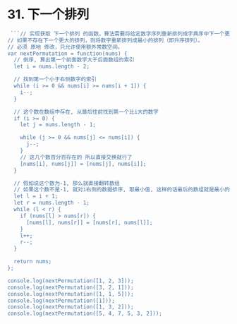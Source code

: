 # 31. 下一个排列

```js
 ```// 实现获取 下一个排列 的函数，算法需要将给定数字序列重新排列成字典序中下一个更大的排列。
// 如果不存在下一个更大的排列，则将数字重新排列成最小的排列（即升序排列）。
// 必须 原地 修改，只允许使用额外常数空间。
var nextPermutation = function(nums) {
  // 倒序, 算出第一个前面数字大于后面数组的索引
  let i = nums.length - 2;

  // 找到第一个小于右侧数字的索引
  while (i >= 0 && nums[i] >= nums[i + 1]) {
    i--;
  }

  // 这个数在数组中存在, 从最后往前找到第一个比i大的数字
  if (i >= 0) {
    let j = nums.length - 1;

    while (j >= 0 && nums[j] <= nums[i]) {
      j--;
    }
    // 这几个数百分百存在的 所以直接交换就行了
    [nums[i], nums[j]] = [nums[j], nums[i]];
  }

  // 假如说这个数为-1, 那么就直接翻转数组
  // 如果这个数不是-1, 就对i右侧的数据排序, 取最小值, 这样的话最后的数组就是最小的值
  let l = i + 1;
  let r = nums.length - 1;
  while (l < r) {
    if (nums[l] > nums[r]) {
      [nums[l], nums[r]] = [nums[r], nums[l]];
    }
    l++;
    r--;
  }

  return nums;
};

console.log(nextPermutation([1, 2, 3]));
console.log(nextPermutation([3, 2, 1]));
console.log(nextPermutation([1, 1, 5]));
console.log(nextPermutation([1]));
console.log(nextPermutation([1, 3, 2]));
console.log(nextPermutation([5, 4, 7, 5, 3, 2]));
